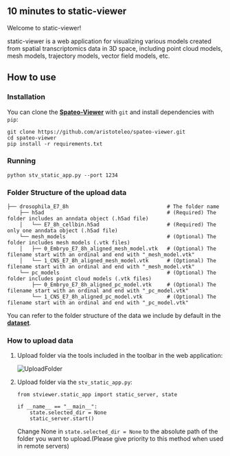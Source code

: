 
## 10 minutes to static-viewer

Welcome to static-viewer!

static-viewer is a web application for visualizing various models created from spatial transcriptomics data in 3D space, 
including point cloud models, mesh models, trajectory models, vector field models, etc.

## How to use

### Installation
You can clone the [**Spateo-Viewer**](https://github.com/aristoteleo/spateo-viewer) with ``git`` and install dependencies with ``pip``:

    git clone https://github.com/aristoteleo/spateo-viewer.git
    cd spateo-viewer
    pip install -r requirements.txt

### Running

    python stv_static_app.py --port 1234

### Folder Structure of the upload data

```
├── drosophila_E7_8h                                # The folder name 
    ├── h5ad                                        # (Required) The folder includes an anndata object (.h5ad file)
    │   └── E7_8h_cellbin.h5ad                      # (Required) The only one anndata object (.h5ad file)
    └── mesh_models                                 # (Optional) The folder includes mesh models (.vtk files)
    │   ├── 0_Embryo_E7_8h_aligned_mesh_model.vtk   # (Optional) The filename start with an ordinal and end with "_mesh_model.vtk"
    │   └── 1_CNS_E7_8h_aligned_mesh_model.vtk      # (Optional) The filename start with an ordinal and end with "_mesh_model.vtk"
    └── pc_models                                   # (Optional) The folder includes point cloud models (.vtk files)
        ├── 0_Embryo_E7_8h_aligned_pc_model.vtk     # (Optional) The filename start with an ordinal and end with "_pc_model.vtk"
        └── 1_CNS_E7_8h_aligned_pc_model.vtk        # (Optional) The filename start with an ordinal and end with "_pc_model.vtk"
```

You can refer to the folder structure of the data we include by default in the [**dataset**](https://github.com/aristoteleo/spateo-viewer/blob/main/stviewer/assets/dataset).

### How to upload data

1. Upload folder via the tools included in the toolbar in the web application:

   ![UploadFolder](https://github.com/aristoteleo/spateo-viewer/blob/main/stviewer/assets/image/upload_folder.png)

2. Upload folder via the ``stv_static_app.py``:

   ```
   from stviewer.static_app import static_server, state

   if __name__ == "__main__":
       state.selected_dir = None
       static_server.start()
   ```
   
   Change None in ``state.selected_dir = None`` to the absolute path of the folder you want to upload.(Please give priority to this method when used in remote servers)

